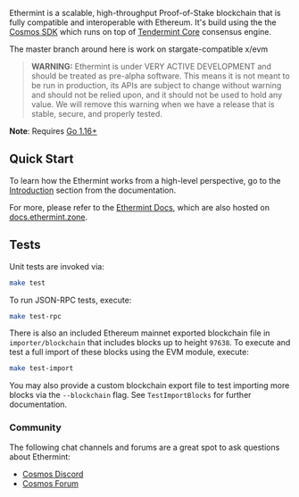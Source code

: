 Ethermint is a scalable, high-throughput Proof-of-Stake blockchain that is fully compatible and
interoperable with Ethereum. It's build using the the [Cosmos SDK](https://github.com/cosmos/cosmos-sdk/) which runs on top of [Tendermint Core](https://github.com/tendermint/tendermint) consensus engine.

The master branch around here is work on stargate-compatible x/evm

> **WARNING:** Ethermint is under VERY ACTIVE DEVELOPMENT and should be treated as pre-alpha software. This means it is not meant to be run in production, its APIs are subject to change without warning and should not be relied upon, and it should not be used to hold any value. We will remove this warning when we have a release that is stable, secure, and properly tested.

**Note**: Requires [Go 1.16+](https://golang.org/dl/)

## Quick Start

To learn how the Ethermint works from a high-level perspective, go to the [Introduction](./docs/intro/overview.md) section from the documentation.

For more, please refer to the [Ethermint Docs](./docs/), which are also hosted on [docs.ethermint.zone](https://docs.ethermint.zone/).

## Tests

Unit tests are invoked via:

```bash
make test
```

To run JSON-RPC tests, execute:

```bash
make test-rpc
```

There is also an included Ethereum mainnet exported blockchain file in `importer/blockchain`
that includes blocks up to height `97638`. To execute and test a full import of
these blocks using the EVM module, execute:

```bash
make test-import
```

You may also provide a custom blockchain export file to test importing more blocks
via the `--blockchain` flag. See `TestImportBlocks` for further documentation.

### Community

The following chat channels and forums are a great spot to ask questions about Ethermint:

- [Cosmos Discord](https://discord.gg/W8trcGV)
- [Cosmos Forum](https://forum.cosmos.network)
